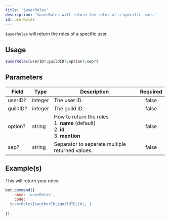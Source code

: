 ```yaml
---
title: '$userRoles'
description: '$userRoles will return the roles of a specific user.'
id: userRoles
---
```


`$userRoles` will return the roles of a specific user.

## Usage

```php
$userRoles[userID?;guildID?;option?;sep?]
```

## Parameters

| Field    | Type    | Description                                                                                                   | Required |
| -------- | ------- | ------------------------------------------------------------------------------------------------------------- |:--------:|
| userID?  | integer | The user ID.                                                                                                  |  false   |
| guildID? | integer | The guild ID.                                                                                                 |  false   |
| option?  | string  | How to return the roles <br /> 1. **name** (default) <br /> 2. **id** <br /> 3. **mention** |  false   |
| sep?     | string  | Separator to separate multiple returned values.                                                               |  false   |

## Example(s)

This will return your roles:

```javascript
bot.command({
    name: 'userRoles',
    code: `
  $userRoles[$authorID;$guildID;id;, ]
  `
});
```
